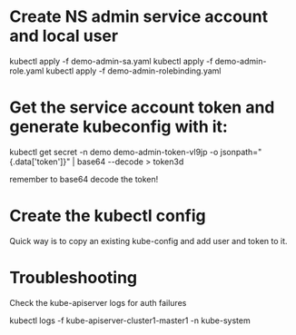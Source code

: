 # Create NS admin service account and local user

kubectl apply -f demo-admin-sa.yaml
kubectl apply -f demo-admin-role.yaml
kubectl apply -f demo-admin-rolebinding.yaml

# Get the service account token and generate kubeconfig with it:

kubectl get secret -n demo demo-admin-token-vl9jp -o jsonpath="{.data['token']}" | base64 --decode > token3d

remember to base64 decode the token!

# Create the kubectl config

Quick way is to copy an existing kube-config and add user and token to it.

# Troubleshooting

Check the kube-apiserver logs for auth failures

kubectl logs -f kube-apiserver-cluster1-master1 -n kube-system 
